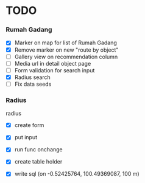 # TODO

### Rumah Gadang
- [x] Marker on map for list of Rumah Gadang
- [x] Remove marker on new "route by object"
- [ ] Gallery view on recommendation column
- [ ] Media url in detail object page
- [ ] Form validation for search input
- [x] Radius search
- [ ] Fix data seeds

### Radius
radius
- [x] create form
- [x] put input
- [x] run func onchange
- [x] create table holder
- [x] write sql (on -0.52425764, 100.49369087, 100 m)
 
